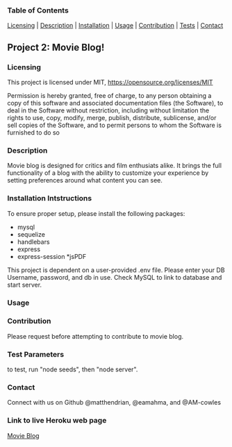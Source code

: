 
 ### Table of Contents 
 [Licensing](#licensing) | [Description](#description) | [Installation](#installation-intstructions) | [Usage](#usage) | [Contribution](#contribution) | [Tests](test-parameters) | [Contact](#contact)

  ## Project 2: Movie Blog! 


### Licensing
  This project is licensed under MIT, https://opensource.org/licenses/MIT
  
  Permission is hereby granted, free of charge, to any person obtaining a copy of this software and associated documentation files (the Software), to deal in the Software without restriction, including without limitation the rights to use, copy, modify, merge, publish, distribute, sublicense, and/or sell copies of the Software, and to permit persons to whom the Software is furnished to do so
  
### Description
  Movie blog is designed for critics and film enthusiats alike. It brings the full functionality of a blog with the ability to customize your experience by setting preferences around what content you can see.

### Installation Intstructions
  To ensure proper setup, please install the following packages: 
  * mysql
  * sequelize
  * handlebars
  * express
  * express-session
  *jsPDF
   
This project is dependent on a user-provided .env file. Please enter your DB Username, password, and db in use. 
Check MySQL to link to database and start server. 


### Usage 
  
  
### Contribution
  Please request before attempting to contribute to movie blog.
### Test Parameters
  to test, run "node seeds", then "node server". 
### Contact
  Connect with us on Github @matthendrian, @eamahma, and @AM-cowles

### Link to live Heroku web page
[Movie Blog](https://movies-blogs.herokuapp.com/)
  
 
